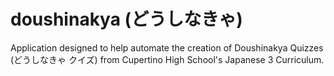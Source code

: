 # doushinakya (どうしなきゃ)
Application designed to help automate the creation of Doushinakya Quizzes (どうしなきゃ クイズ) from Cupertino High School's Japanese 3 Curriculum. 
